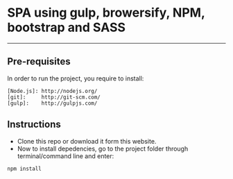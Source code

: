 # SPA using gulp, browersify, NPM, bootstrap and SASS
----

## Pre-requisites

In order to run the project, you require to install:
```
[Node.js]: http://nodejs.org/
[git]:     http://git-scm.com/
[gulp]:    http://gulpjs.com/
```
## Instructions

* Clone this repo or download it form this website.
* Now to install depedencies, go to the project folder through terminal/command line
and enter:
```
npm install

```